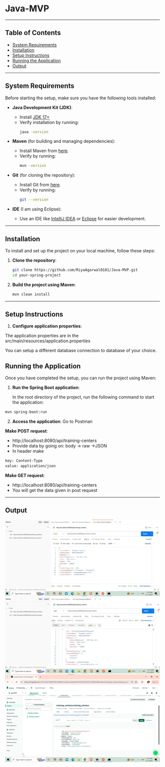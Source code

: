 # Java-MVP

---

## Table of Contents

- [System Requirements](#system-requirements)
- [Installation](#installation)
- [Setup Instructions](#setup-instructions)
- [Running the Application](#running-the-application)
- [Output](#output)

---

## System Requirements

Before starting the setup, make sure you have the following tools installed:

- **Java Development Kit (JDK)**:
  - Install [JDK 17+](https://www.oracle.com/java/technologies/javase-jdk11-downloads.html)
  - Verify installation by running:
    ```bash
    java -version
    ```

- **Maven** (for building and managing dependencies):
  - Install Maven from [here](https://maven.apache.org/download.cgi).
  - Verify by running:
    ```bash
    mvn -version
    ```

- **Git** (for cloning the repository):
  - Install Git from [here](https://git-scm.com/).
  - Verify by running:
    ```bash
    git --version
    ```

- **IDE** (I am using Eclipse):
  - Use an IDE like [IntelliJ IDEA](https://www.jetbrains.com/idea/) or [Eclipse](https://www.eclipse.org/) for easier development.

---

## Installation

To install and set up the project on your local machine, follow these steps:

1. **Clone the repository**:
   ```bash
   git clone https://github.com/RiyaAgarwal0101/Java-MVP.git
   cd your-spring-project

2. **Build the project using Maven**:

     ```bash
    mvn clean install
---



## Setup Instructions
1. **Configure application properties**:
    
The application properties are in the src/main/resources/application.properties

You can setup a different database connection to database of your choice. 


## Running the Application
Once you have completed the setup, you can run the project using Maven:

1. **Run the Spring Boot application**:

    In the root directory of the project, run the following command to start the application:
  ```bash
  mvn spring-boot:run
```
2. **Access the application**:
Go to Postman
 
 **Make POST request**:
 - http://localhost:8080/api/training-centers
 - Provide data by going on: body -> raw ->JSON
 - In header make 
 ``` bash 
 key: Content-Type  
 value: application/json
 ```

 **Make GET request**:
 - http://localhost:8080/api/training-centers
 - You will get the data given in post request

---

## Output
![alt text](https://github.com/RiyaAgarwal0101/Java-MVP/blob/main/POST.jpg "POST request")
![alt text](https://github.com/RiyaAgarwal0101/Java-MVP/blob/main/GET.jpg "GET request")
![alt text](https://github.com/RiyaAgarwal0101/Java-MVP/blob/main/MongoDB.jpg "Checking MongoDB")
